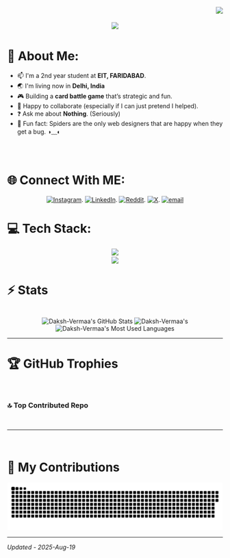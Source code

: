 <p><img align="right" src="https://komarev.com/ghpvc/?username=Daksh-Vermaa&color=blue&style=plastic" /></p>


<h1 align="center">
<img src="https://readme-typing-svg.herokuapp.com?font=Fira+Code&amp;weight=500&amp;size=30&amp;letterSpacing=1px&amp;duration=3000&amp;pause=1000&amp;color=36BCF7&amp;center=true&amp;vCenter=true&amp;width=500&amp;height=80&amp;lines=Hello+There!+%F0%9F%91%8B%F0%9F%8F%BB;I'm+Daksh+Verma!;" />
</h1 align="center">


<h1 id="-about-me-">💫 About Me:</h1>
<div>
<ul>
<li>📫 I&#39;m a 2nd year student at <strong>EIT, FARIDABAD</strong>.</li>
<li>🌏 I&#39;m living now in <strong>Delhi, India</strong></li>
<li>🎮 Building a <strong>card battle game</strong> that’s strategic and fun.</li>
<li>🤝 Happy to collaborate (especially if I can just pretend I helped).</li>
<li>❓ Ask me about <strong>Nothing</strong>. (Seriously)</li>
<li>🧠 Fun fact: Spiders are the only web designers that are happy when they get a bug. ◑﹏◐</li>
</ul>
    </div>

    
<p><br><br></p>
<h1 id="-connect-with-me-">🌐 Connect With ME:</h1>
<div align="center">
<p><a href="https://instagram.com/dumb.drixx"><img src="https://img.shields.io/badge/Instagram-%23E4405F.svg?logo=Instagram&amp;logoColor=white" alt="Instagram"></a>.
<a href="https://linkedin.com/in/daksh-verma-76b865372"><img src="https://img.shields.io/badge/LinkedIn-%230077B5.svg?logo=linkedin&amp;logoColor=white" alt="LinkedIn"></a>.
<a href="https://reddit.com/user/Important_Draft5062"><img src="https://img.shields.io/badge/Reddit-%23FF4500.svg?logo=Reddit&amp;logoColor=white" alt="Reddit"></a>.
<a href="https://x.com/DakshVermaaaaa"><img src="https://img.shields.io/badge/X-black.svg?logo=X&amp;logoColor=white" alt="X"></a>.
<a href="mailto:dakshr117@gmail.com"><img src="https://img.shields.io/badge/Email-D14836?logo=gmail&amp;logoColor=white" alt="email"></a> </p>
    </div>


<h1 id="-tech-stack-">💻 Tech Stack:</h1>
<div align="center">
    <img src="https://skillicons.dev/icons?i=html,css,vscode,github,git,powershell" /><br>
    <img src="https://skillicons.dev/icons?i=c,cs,cpp,python,javascript,bash" /><br>
</div>


  
<h1 id="Stats">⚡️ Stats</h1>

<br>

<div align=center>
  <img width=390 src="https://github-readme-stats.vercel.app/api?username=Daksh-Vermaa&theme=transparent&count_private=true&show_icons=true&rank_icon=github&locale=en" alt="Daksh-Vermaa's GitHub Stats" />
  <img width=390 src="https://github-readme-streak-stats.herokuapp.com/?user=Daksh-Vermaa&theme=transparent&count_private=true&border_radius=10&locale=en" alt="Daksh-Vermaa's" />
  <img width=325 src="https://github-readme-stats.vercel.app/api/top-langs?username=Daksh-Vermaa&theme=transparent&layout=donut&hide=css&langs_count=8&border_radius=10&show_icons=true&locale=en" alt="Daksh-Vermaa's Most Used Languages" />
</div>

<hr>


<h1 id="-github-trophies">🏆 GitHub Trophies</h1>
<p><img src="https://github-profile-trophy.vercel.app/?username=Daksh-Vermaa&amp;theme=radical&amp;no-frame=false&amp;no-bg=false&amp;margin-w=4" alt=""></p>
<h3 id="-top-contributed-repo">🔝 Top Contributed Repo</h3>
<p><img src="https://github-contributor-stats.vercel.app/api?username=Daksh-Vermaa&amp;limit=5&amp;theme=dark&amp;combine_all_yearly_contributions=true" alt=""></p>
<hr>
<p><a href="https://visitcount.itsvg.in"><img src="https://visitcount.itsvg.in/api?id=Daksh-Vermaa&amp;icon=5&amp;color=1" alt=""></a></p>


<h1 id="Contributions">🐍 My Contributions</h1>

![snake gif](https://github.com/Daksh-Vermaa/Daksh-Vermaa/blob/output/github-snake-dark.svg)

<hr>


*Updated - 2025-Aug-19*
